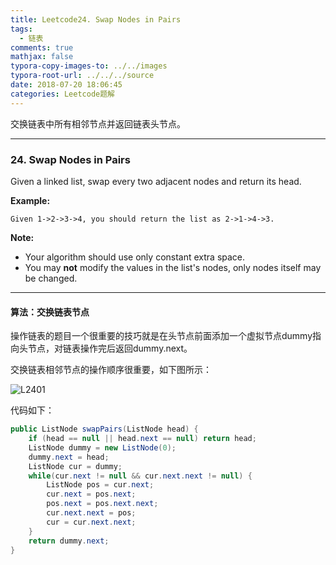 ```yaml
---
title: Leetcode24. Swap Nodes in Pairs
tags:
  - 链表
comments: true
mathjax: false
typora-copy-images-to: ../../images
typora-root-url: ../../../source
date: 2018-07-20 18:06:45
categories: Leetcode题解
---
```


交换链表中所有相邻节点并返回链表头节点。

<!-- more -->

---

### 24. Swap Nodes in Pairs

Given a linked list, swap every two adjacent nodes and return its head.

**Example:**

```
Given 1->2->3->4, you should return the list as 2->1->4->3.
```

**Note:**

- Your algorithm should use only constant extra space.
- You may **not** modify the values in the list's nodes, only nodes itself may be changed.

---

#### 算法：交换链表节点

操作链表的题目一个很重要的技巧就是在头节点前面添加一个虚拟节点dummy指向头节点，对链表操作完后返回dummy.next。

交换链表相邻节点的操作顺序很重要，如下图所示：

![L2401](/images/L2401.png)

代码如下：

```java
public ListNode swapPairs(ListNode head) {
    if (head == null || head.next == null) return head;
    ListNode dummy = new ListNode(0);
    dummy.next = head;
    ListNode cur = dummy;
    while(cur.next != null && cur.next.next != null) {
        ListNode pos = cur.next;
        cur.next = pos.next;
        pos.next = pos.next.next;
        cur.next.next = pos;
        cur = cur.next.next;
    }
    return dummy.next;
}
```

